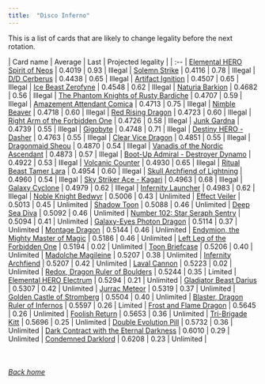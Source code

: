 ```yaml
---
title:  "Disco Inferno"
---
```


This is a list of cards that are likely to change legality before the next rotation.

| Card name | Average | Last | Projected legality |
| :-- |
[Elemental HERO Spirit of Neos](https://db.ygoprodeck.com/card/?search=Elemental%20HERO%20Spirit%20of%20Neos) | 0.4019 | 0.93 | Illegal |
[Solemn Strike](https://db.ygoprodeck.com/card/?search=Solemn%20Strike) | 0.4116 | 0.78 | Illegal |
[D/D Cerberus](https://db.ygoprodeck.com/card/?search=D/D%20Cerberus) | 0.4438 | 0.65 | Illegal |
[Artifact Ignition](https://db.ygoprodeck.com/card/?search=Artifact%20Ignition) | 0.4507 | 0.65 | Illegal |
[Ice Beast Zerofyne](https://db.ygoprodeck.com/card/?search=Ice%20Beast%20Zerofyne) | 0.4548 | 0.62 | Illegal |
[Naturia Barkion](https://db.ygoprodeck.com/card/?search=Naturia%20Barkion) | 0.4682 | 0.56 | Illegal |
[The Phantom Knights of Rusty Bardiche](https://db.ygoprodeck.com/card/?search=The%20Phantom%20Knights%20of%20Rusty%20Bardiche) | 0.4707 | 0.59 | Illegal |
[Amazement Attendant Comica](https://db.ygoprodeck.com/card/?search=Amazement%20Attendant%20Comica) | 0.4713 | 0.75 | Illegal |
[Nimble Beaver](https://db.ygoprodeck.com/card/?search=Nimble%20Beaver) | 0.4718 | 0.60 | Illegal |
[Red Rising Dragon](https://db.ygoprodeck.com/card/?search=Red%20Rising%20Dragon) | 0.4723 | 0.60 | Illegal |
[Right Arm of the Forbidden One](https://db.ygoprodeck.com/card/?search=Right%20Arm%20of%20the%20Forbidden%20One) | 0.4726 | 0.58 | Illegal |
[Junk Gardna](https://db.ygoprodeck.com/card/?search=Junk%20Gardna) | 0.4739 | 0.55 | Illegal |
[Gigobyte](https://db.ygoprodeck.com/card/?search=Gigobyte) | 0.4748 | 0.71 | Illegal |
[Destiny HERO - Dasher](https://db.ygoprodeck.com/card/?search=Destiny%20HERO%20-%20Dasher) | 0.4763 | 0.55 | Illegal |
[Clear Vice Dragon](https://db.ygoprodeck.com/card/?search=Clear%20Vice%20Dragon) | 0.4851 | 0.55 | Illegal |
[Dragonmaid Sheou](https://db.ygoprodeck.com/card/?search=Dragonmaid%20Sheou) | 0.4870 | 0.54 | Illegal |
[Vanadis of the Nordic Ascendant](https://db.ygoprodeck.com/card/?search=Vanadis%20of%20the%20Nordic%20Ascendant) | 0.4873 | 0.57 | Illegal |
[Boot-Up Admiral - Destroyer Dynamo](https://db.ygoprodeck.com/card/?search=Boot-Up%20Admiral%20-%20Destroyer%20Dynamo) | 0.4922 | 0.53 | Illegal |
[Volcanic Counter](https://db.ygoprodeck.com/card/?search=Volcanic%20Counter) | 0.4930 | 0.65 | Illegal |
[Ritual Beast Tamer Lara](https://db.ygoprodeck.com/card/?search=Ritual%20Beast%20Tamer%20Lara) | 0.4954 | 0.60 | Illegal |
[Skull Archfiend of Lightning](https://db.ygoprodeck.com/card/?search=Skull%20Archfiend%20of%20Lightning) | 0.4960 | 0.54 | Illegal |
[Sky Striker Ace - Kagari](https://db.ygoprodeck.com/card/?search=Sky%20Striker%20Ace%20-%20Kagari) | 0.4963 | 0.68 | Illegal |
[Galaxy Cyclone](https://db.ygoprodeck.com/card/?search=Galaxy%20Cyclone) | 0.4979 | 0.62 | Illegal |
[Infernity Launcher](https://db.ygoprodeck.com/card/?search=Infernity%20Launcher) | 0.4983 | 0.62 | Illegal |
[Noble Knight Bedwyr](https://db.ygoprodeck.com/card/?search=Noble%20Knight%20Bedwyr) | 0.5006 | 0.43 | Unlimited |
[Effect Veiler](https://db.ygoprodeck.com/card/?search=Effect%20Veiler) | 0.5013 | 0.45 | Unlimited |
[Shadow Toon](https://db.ygoprodeck.com/card/?search=Shadow%20Toon) | 0.5088 | 0.46 | Unlimited |
[Deep Sea Diva](https://db.ygoprodeck.com/card/?search=Deep%20Sea%20Diva) | 0.5092 | 0.46 | Unlimited |
[Number 102: Star Seraph Sentry](https://db.ygoprodeck.com/card/?search=Number%20102:%20Star%20Seraph%20Sentry) | 0.5094 | 0.41 | Unlimited |
[Galaxy-Eyes Photon Dragon](https://db.ygoprodeck.com/card/?search=Galaxy-Eyes%20Photon%20Dragon) | 0.5114 | 0.37 | Unlimited |
[Montage Dragon](https://db.ygoprodeck.com/card/?search=Montage%20Dragon) | 0.5144 | 0.46 | Unlimited |
[Endymion, the Mighty Master of Magic](https://db.ygoprodeck.com/card/?search=Endymion,%20the%20Mighty%20Master%20of%20Magic) | 0.5186 | 0.46 | Unlimited |
[Left Leg of the Forbidden One](https://db.ygoprodeck.com/card/?search=Left%20Leg%20of%20the%20Forbidden%20One) | 0.5194 | 0.02 | Unlimited |
[Toon Briefcase](https://db.ygoprodeck.com/card/?search=Toon%20Briefcase) | 0.5206 | 0.40 | Unlimited |
[Madolche Magileine](https://db.ygoprodeck.com/card/?search=Madolche%20Magileine) | 0.5207 | 0.38 | Unlimited |
[Infernity Archfiend](https://db.ygoprodeck.com/card/?search=Infernity%20Archfiend) | 0.5207 | 0.42 | Unlimited |
[Laval Cannon](https://db.ygoprodeck.com/card/?search=Laval%20Cannon) | 0.5223 | 0.02 | Unlimited |
[Redox, Dragon Ruler of Boulders](https://db.ygoprodeck.com/card/?search=Redox,%20Dragon%20Ruler%20of%20Boulders) | 0.5244 | 0.35 | Limited |
[Elemental HERO Electrum](https://db.ygoprodeck.com/card/?search=Elemental%20HERO%20Electrum) | 0.5294 | 0.21 | Unlimited |
[Gladiator Beast Darius](https://db.ygoprodeck.com/card/?search=Gladiator%20Beast%20Darius) | 0.5307 | 0.42 | Unlimited |
[Jurrac Meteor](https://db.ygoprodeck.com/card/?search=Jurrac%20Meteor) | 0.5319 | 0.37 | Unlimited |
[Golden Castle of Stromberg](https://db.ygoprodeck.com/card/?search=Golden%20Castle%20of%20Stromberg) | 0.5504 | 0.40 | Unlimited |
[Blaster, Dragon Ruler of Infernos](https://db.ygoprodeck.com/card/?search=Blaster,%20Dragon%20Ruler%20of%20Infernos) | 0.5597 | 0.26 | Limited |
[Frost and Flame Dragon](https://db.ygoprodeck.com/card/?search=Frost%20and%20Flame%20Dragon) | 0.5645 | 0.26 | Unlimited |
[Foolish Return](https://db.ygoprodeck.com/card/?search=Foolish%20Return) | 0.5653 | 0.36 | Unlimited |
[Tri-Brigade Kitt](https://db.ygoprodeck.com/card/?search=Tri-Brigade%20Kitt) | 0.5696 | 0.25 | Unlimited |
[Double Evolution Pill](https://db.ygoprodeck.com/card/?search=Double%20Evolution%20Pill) | 0.5732 | 0.36 | Unlimited |
[Dark Contract with the Eternal Darkness](https://db.ygoprodeck.com/card/?search=Dark%20Contract%20with%20the%20Eternal%20Darkness) | 0.6010 | 0.29 | Unlimited |
[Condemned Darklord](https://db.ygoprodeck.com/card/?search=Condemned%20Darklord) | 0.6208 | 0.23 | Unlimited |

<br>

###### [Back home](index)